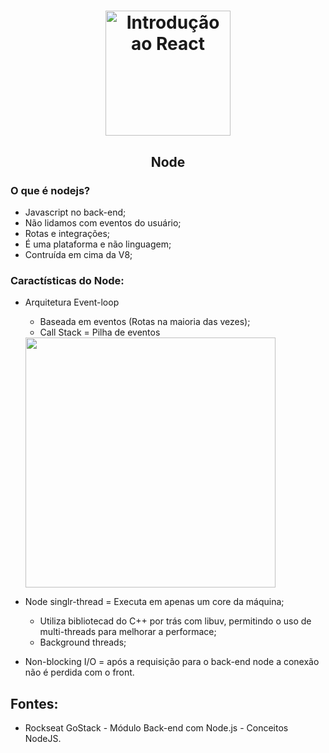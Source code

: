 <h1 align="center">
  <img 
    alt="Introdução ao React" src="https://upload.wikimedia.org/wikipedia/commons/thumb/d/d9/Node.js_logo.svg/1200px-Node.js_logo.svg.png" width="200px"
  />
</h1>
<h2 align="center">
  Node
</h2>

### O que é nodejs?
- Javascript no back-end;
- Não lidamos com eventos do usuário;
- Rotas e integrações;
- É uma plataforma e não linguagem;
- Contruída em cima da V8;

### Caractísticas do Node:
- Arquitetura Event-loop
  - Baseada em eventos (Rotas na maioria das vezes);
  - Call Stack = Pilha de eventos


  <img src="https://user-images.githubusercontent.com/54601930/78947214-2b1c0e80-7a9b-11ea-857f-4b37a98e315b.png" width="400px">

- Node singlr-thread = Executa em apenas um core da máquina;
  - Utiliza bibliotecad do C++ por trás com libuv, permitindo o uso de multi-threads para melhorar a performace;
  - Background threads;
- Non-blocking I/O = após a requisição para o back-end node a conexão não é perdida com o front. 

## Fontes: 
- Rockseat GoStack - Módulo Back-end com Node.js - Conceitos NodeJS. 
